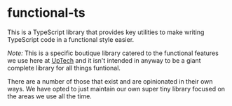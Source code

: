 # functional-ts

This is a TypeScript library that provides key utilities to make writing
TypeScript code in a functional style easier.

*Note:* This is a specific boutique library catered to the functional features
we use here at [UpTech][] and it isn't intended in anyway to be a giant
complete library for all things funtional.

There are a number of those that exist and are opinionated in their own ways.
We have opted to just maintain our own super tiny library focused on the areas
we use all the time.

[UpTech]: https://upte.ch
